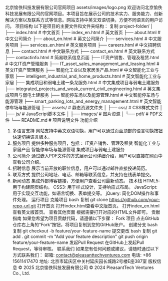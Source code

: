 北京愉佚科技发展有限公司官网项目
assets/images/logo.png
欢迎访问北京愉佚科技发展有限公司的官网项目。本项目旨在展示公司的技术实力、服务能力、创新解决方案以及联系方式等信息。网站支持中英文双语切换，方便不同语言的用户访问。
项目结构
以下是项目的主要文件和文件夹结构：
复制
project-folder/
│
├── index.html                # 中文首页
├── index_en.html             # 英文首页
├── about.html                # 中文公司简介
├── about_en.html             # 英文公司简介
├── services.html             # 中文服务项目
├── services_en.html          # 英文服务项目
├── careers.html              # 中文招聘信息
├── contact.html              # 中文联系方式
├── contact_en.html           # 英文联系方式
├── contactinfo.html          # 简易联系信息页面
├── IT资产销售、管理及租赁.html   # 中文IT资产管理服务
├── IT_asset_sales_management_and_leasing.html  # 英文IT资产管理服务
├── 智能化工业以及家居类产品.html  # 中文智能化工业与家居
├── intelligent_industrial_and_home_products.html  # 英文智能化工业与家居
├── 集成项目和弱电土建一条龙服务.html  # 中文集成项目与弱电土建服务
├── integrated_projects_and_weak_current_civil_engineering.html  # 英文集成项目与弱电土建服务
├── 智能停车场以及能源管理.html  # 中文智能停车场与能源管理
├── smart_parking_lots_and_energy_management.html  # 英文智能停车场与能源管理
├── assets/                   # 静态资源文件夹
│   ├── css/                  # CSS样式文件
│   ├── js/                   # JavaScript脚本文件
│   ├── images/               # 图片资源
│   └── pdf/                  # PDF文件
└── README.md                 # 项目说明文件
功能介绍
1. 多语言支持
网站支持中英文双语切换，用户可以通过页面顶部的语言切换按钮快速切换语言版本。
2. 服务项目
提供多种服务项目，包括：
IT资产销售、管理及租赁
智能化工业与家居产品
智能停车场与能源管理
集成项目与弱电土建服务
3. 公司简介
通过嵌入PDF文件的方式展示公司详细介绍，用户可以直接在网页中查看公司介绍。
4. 招聘信息
展示当前开放的职位信息，用户可以通过邮件直接投递简历。
5. 联系方式
提供公司地址、电话、邮箱等联系信息，并支持在线表单提交。
6. 新闻动态
集成外部博客链接，方便用户查看公司最新动态。
技术栈
HTML5: 用于构建网页结构。
CSS3: 用于样式设计，支持响应式布局。
JavaScript: 用于实现交互功能，如语言切换、表单提交等。
jQuery: 简化DOM操作和事件处理。
运行项目
克隆项目
bash
复制
git clone https://github.com/your-repo-url.git
打开首页
打开index.html查看中文版首页。
打开index_en.html查看英文版首页。
查看其他页面
根据需要打开对应的HTML文件即可。
贡献指南
如果您希望为项目贡献代码，请遵循以下步骤：
Fork 项目
点击GitHub仓库右上角的“Fork”按钮，将项目复制到您的GitHub账户。
创建分支
bash
复制
git checkout -b feature/your-feature-name
提交更改
bash
复制
git add .
git commit -m "Add your feature description"
git push origin feature/your-feature-name
发起Pull Request
在GitHub上发起Pull Request，等待审核。
联系我们
如果您有任何问题或建议，请随时通过以下方式联系我们：
邮箱: contact@pleasanttechventures.com
电话: +86 15611417470
地址: 北京市延庆区中关村延庆园长城路2号楼E座387室
版权信息
© 2025 北京愉佚科技发展有限公司
© 2024 PleasantTech Ventures Co., Ltd.
